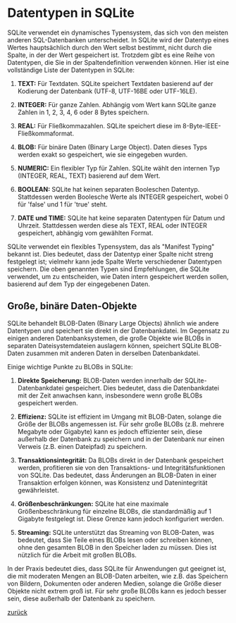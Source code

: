 # Datentypen in SQLite

SQLite verwendet ein dynamisches Typensystem, das sich von den meisten anderen SQL-Datenbanken unterscheidet. In SQLite
wird der Datentyp eines Wertes hauptsächlich durch den Wert selbst bestimmt, nicht durch die Spalte, in der der Wert
gespeichert ist. Trotzdem gibt es eine Reihe von Datentypen, die Sie in der Spaltendefinition verwenden können. Hier ist
eine vollständige Liste der Datentypen in SQLite:

1. **TEXT:** Für Textdaten. SQLite speichert Textdaten basierend auf der Kodierung der Datenbank (UTF-8, UTF-16BE oder
   UTF-16LE).

2. **INTEGER:** Für ganze Zahlen. Abhängig vom Wert kann SQLite ganze Zahlen in 1, 2, 3, 4, 6 oder 8 Bytes speichern.

3. **REAL:** Für Fließkommazahlen. SQLite speichert diese im 8-Byte-IEEE-Fließkommaformat.

4. **BLOB:** Für binäre Daten (Binary Large Object). Daten dieses Typs werden exakt so gespeichert, wie sie eingegeben
   wurden.

5. **NUMERIC:** Ein flexibler Typ für Zahlen. SQLite wählt den internen Typ (INTEGER, REAL, TEXT) basierend auf dem
   Wert.

6. **BOOLEAN:** SQLite hat keinen separaten Booleschen Datentyp. Stattdessen werden Boolesche Werte als INTEGER
   gespeichert, wobei 0 für 'false' und 1 für 'true' steht.

7. **DATE und TIME:** SQLite hat keine separaten Datentypen für Datum und Uhrzeit. Stattdessen werden diese als TEXT,
   REAL oder INTEGER gespeichert, abhängig vom gewählten Format.

SQLite verwendet ein flexibles Typensystem, das als "Manifest Typing" bekannt ist. Dies bedeutet, dass der Datentyp
einer Spalte nicht streng festgelegt ist; vielmehr kann jede Spalte Werte verschiedener Datentypen speichern. Die oben
genannten Typen sind Empfehlungen, die SQLite verwendet, um zu entscheiden, wie Daten intern gespeichert werden sollen,
basierend auf dem Typ der eingegebenen Daten.

## Große, binäre Daten-Objekte

SQLite behandelt BLOB-Daten (Binary Large Objects) ähnlich wie andere Datentypen und speichert sie direkt in der
Datenbankdatei. Im Gegensatz zu einigen anderen Datenbanksystemen, die große Objekte wie BLOBs in separaten
Dateisystemdateien auslagern können, speichert SQLite BLOB-Daten zusammen mit anderen Daten in derselben Datenbankdatei.

Einige wichtige Punkte zu BLOBs in SQLite:

1. **Direkte Speicherung:** BLOB-Daten werden innerhalb der SQLite-Datenbankdatei gespeichert. Dies bedeutet, dass die
   Datenbankdatei mit der Zeit anwachsen kann, insbesondere wenn große BLOBs gespeichert werden.

2. **Effizienz:** SQLite ist effizient im Umgang mit BLOB-Daten, solange die Größe der BLOBs angemessen ist. Für sehr
   große BLOBs (z.B. mehrere Megabyte oder Gigabyte) kann es jedoch effizienter sein, diese außerhalb der Datenbank zu
   speichern und in der Datenbank nur einen Verweis (z.B. einen Dateipfad) zu speichern.

3. **Transaktionsintegrität:** Da BLOBs direkt in der Datenbank gespeichert werden, profitieren sie von den
   Transaktions- und Integritätsfunktionen von SQLite. Das bedeutet, dass Änderungen an BLOB-Daten in einer Transaktion
   erfolgen können, was Konsistenz und Datenintegrität gewährleistet.

4. **Größenbeschränkungen:** SQLite hat eine maximale Größenbeschränkung für einzelne BLOBs, die standardmäßig auf 1
   Gigabyte festgelegt ist. Diese Grenze kann jedoch konfiguriert werden.

5. **Streaming:** SQLite unterstützt das Streaming von BLOB-Daten, was bedeutet, dass Sie Teile eines BLOBs lesen oder
   schreiben können, ohne den gesamten BLOB in den Speicher laden zu müssen. Dies ist nützlich für die Arbeit mit großen
   BLOBs.

In der Praxis bedeutet dies, dass SQLite für Anwendungen gut geeignet ist, die mit moderaten Mengen an BLOB-Daten
arbeiten, wie z.B. das Speichern von Bildern, Dokumenten oder anderen Medien, solange die Größe dieser Objekte nicht
extrem groß ist. Für sehr große BLOBs kann es jedoch besser sein, diese außerhalb der Datenbank zu speichern.

[zurück](../datenbanken.md)
